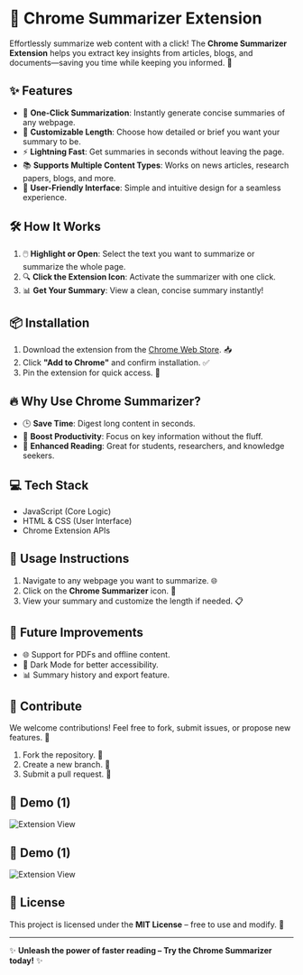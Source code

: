 # 🧠 Chrome Summarizer Extension

Effortlessly summarize web content with a click! The **Chrome Summarizer Extension** helps you extract key insights from articles, blogs, and documents—saving you time while keeping you informed. 🚀

## ✨ Features

- 🔎 **One-Click Summarization**: Instantly generate concise summaries of any webpage.
- 📏 **Customizable Length**: Choose how detailed or brief you want your summary to be.
- ⚡ **Lightning Fast**: Get summaries in seconds without leaving the page.
- 📚 **Supports Multiple Content Types**: Works on news articles, research papers, blogs, and more.
- 🌙 **User-Friendly Interface**: Simple and intuitive design for a seamless experience.

## 🛠️ How It Works

1. 🖱️ **Highlight or Open**: Select the text you want to summarize or summarize the whole page.
2. 🔍 **Click the Extension Icon**: Activate the summarizer with one click.
3. 📊 **Get Your Summary**: View a clean, concise summary instantly!

## 📦 Installation

1. Download the extension from the [Chrome Web Store](#). 📥
2. Click **"Add to Chrome"** and confirm installation. ✅
3. Pin the extension for quick access. 📌

## 🔥 Why Use Chrome Summarizer?

- 🕒 **Save Time**: Digest long content in seconds.
- 📘 **Boost Productivity**: Focus on key information without the fluff.
- 📖 **Enhanced Reading**: Great for students, researchers, and knowledge seekers.

## 💻 Tech Stack

- JavaScript (Core Logic)
- HTML & CSS (User Interface)
- Chrome Extension APIs

## 📜 Usage Instructions

1. Navigate to any webpage you want to summarize. 🌐
2. Click on the **Chrome Summarizer** icon. 🔘
3. View your summary and customize the length if needed. 📋

## 🧩 Future Improvements

- 🌐 Support for PDFs and offline content.
- 🎨 Dark Mode for better accessibility.
- 📊 Summary history and export feature.

## 🤝 Contribute

We welcome contributions! Feel free to fork, submit issues, or propose new features. 🙌

1. Fork the repository. 🍴
2. Create a new branch. 🌱
3. Submit a pull request. 🔁


## 📸 Demo (1)
![Extension View](screenshots/s3.png)

## 📸 Demo (1)
![Extension View](screenshots/s2.png)


## 📄 License

This project is licensed under the **MIT License** – free to use and modify. 📃

---

✨ **Unleash the power of faster reading – Try the Chrome Summarizer today!** ✨

